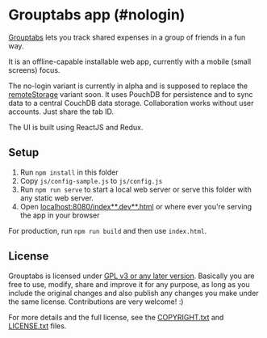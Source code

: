 # Grouptabs app (#nologin)

[Grouptabs](http://grouptabs.xmartin.de/) lets you track shared expenses in a group of friends in a fun way.

It is an offline-capable installable web app, currently with a mobile (small screens) focus.

The no-login variant is currently in alpha and is supposed to replace the [remoteStorage](http://remotestorage.io/) variant soon. It uses PouchDB for persistence and to sync data to a central CouchDB data storage. Collaboration works without user accounts. Just share the tab ID.

The UI is built using ReactJS and Redux.

## Setup

1. Run `npm install` in this folder
2. Copy `js/config-sample.js` to `js/config.js`
3. Run `npm run serve` to start a local web server or serve this folder with any static web server.
4. Open [localhost:8080/index**.dev**.html](http://localhost:8080/index.dev.html) or where ever you're serving the app in your browser

For production, run `npm run build` and then use `index.html`.

## License

Grouptabs is licensed under [GPL v3 or any later version](https://tldrlegal.com/license/gnu-general-public-license-v3-(gpl-3)). Basically you are free to use, modify, share and improve it for any purpose, as long as you include the original changes and also publish any changes you make under the same license. Contributions are very welcome! :)

For more details and the full license, see the [COPYRIGHT.txt](COPYRIGHT.txt) and [LICENSE.txt](LICENSE.txt) files.
